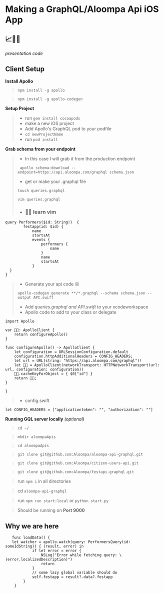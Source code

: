 # Making a GraphQL/Aloompa Api iOS App
## 📈💖🍏
*presentation code*
## Client Setup
**Install Apollo**

> `npm install -g apollo`

> `npm install -g apollo-codegen`

**Setup Project**
>- run `gem install cocoapods`
>- make a new iOS project
>- Add Apollo's GraphQL pod to your podfile
>- `cd newProjectName`
>- run `pod install`

**Grab schema from your endpoint**
>- In this case I will grab it from the production endpoint
>
> `
apollo schema:download --endpoint=https://api.aloompa.com/graphql schema.json`
>- get or make your .graphql file 
>
> `touch queries.graphql`
> 
> `vim queries.graphql`
>- ### 👩‍🏫 learn vim
```
query Performers($id: String!)  {
        festapp(id: $id) {
            name
            startsAt
            events {
                performers {
                    name
                }
                name
                startsAt
            }
  }
}

```
>- Generate your api code 😮
>
>`apollo-codegen generate **/*.graphql --schema schema.json --output API.swift`
>- Add *queries.graphql and API.swift* to your xcodeworkspace
>- Apollo code to add to your class or delegate

```
import Apollo

var 👩‍🚀: ApolloClient {
    return configureApollo()
}

func configureApollo() -> ApolloClient {
    let configuration = URLSessionConfiguration.default
    configuration.httpAdditionalHeaders = CONFIG_HEADERS;
    let url = URL(string: "https://api.aloompa.com/graphql")!
    let 👩‍🚀 = ApolloClient(networkTransport: HTTPNetworkTransport(url: url, configuration: configuration))
    👩‍🚀.cacheKeyForObject = { $0["id"] }
    return 👩‍🚀;
}

}
```
>- config.swift 

```
let CONFIG_HEADERS = ["applicationtoken": "", "authorization": ""]
```

**Running GQL server locally** *(optional)*
> `cd ~/`

> `mkdir aloompaApis`

> `cd aloompaApis`

> `git clone git@github.com:Aloompa/aloompa-api-graphql.git`

> `git clone git@github.com:Aloompa/citizen-users-api.git`

> `git clone git@github.com:Aloompa/festapi-graphql.git`

> run `npm i` in all directories

> cd `aloompa-api-graphql`

> run `npm run start:local` or `python start.py`

> Should be running on **Port 9000**

## Why we are here

```
   func loadData() {
   let watcher = apollo.watch(query: PerformersQuery(id: someIdString)) { (result, error) in
            if let error = error {
                NSLog("Error while fetching query: \(error.localizedDescription)")
                return
            }
            // some lazy global variable should do
            self.festapp = result?.data?.festapp
        }
    }
```
